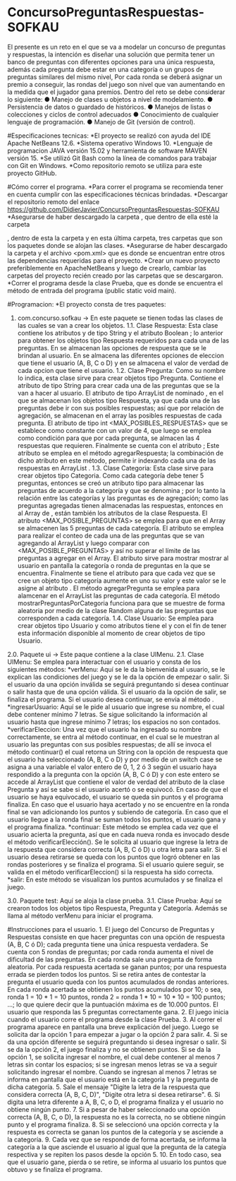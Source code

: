 # ConcursoPreguntasRespuestas-SOFKAU
El presente es un reto en el que se  va a modelar un concurso de preguntas y respuestas, la intención es diseñar una solución que permita tener un banco de 
preguntas con diferentes opciones para una única respuesta, además cada pregunta debe estar en una categoría o un grupos de preguntas similares del mismo nivel, 
Por cada ronda se deberá asignar un premio a conseguir, las rondas del juego son nivel que van aumentando en la medida que el jugador gana premios. 
Dentro del reto se debe considerar lo siguiente: ● Manejo de clases u objetos a nivel de modelamiento. ● Persistencia de datos o guardado de históricos. 
● Manejos de listas o colecciones y ciclos de control adecuados ● Conocimiento de cualquier lenguaje de programación. ● Manejo de Git (versión de control). 

#Especificaciones tecnicas:
*El proyecto se realizó con ayuda del IDE Apache NetBeans 12.6.
*Sistema operativo Windows 10.
*Lenguaje de programacion JAVA versión 15.02 y herramienta de software MAVEN versión 15.
*Se utilizó Git Bash como la línea de comandos para trabajar con Git en Windows.
*Como repositorio remoto se utiliza para este proyecto GitHub.

#Cómo correr el programa. 
 *Para correr el programa se recomienda tener en cuenta cumplir con las especificaciones técnicas brindadas.
 *Descargar el repositorio remoto del enlace https://github.com/DidierJavier/ConcursoPreguntasRespuestas-SOFKAU
 *Asegurarse de haber descargado la carpeta <src>, que dentro de ella esté la carpeta <main>, dentro de esta la carpeta <java> y en esta última carpeta, tres
  carpetas que son los paquetes donde se alojan las clases.
 *Asegurarse de haber descargado la carpeta <target> y el archivo <pom.xml> que es donde se encuentran entre otros las dependencias requeridas para el proyecto.
 *Crear un nuevo proyecto preferiblemente en ApacheNetBeans y luego de crearlo, cambiar las carpetas del proyecto recién creado por las carpetas que se 
  descargaron.
 *Correr el programa desde la clase Prueba, que es donde se encuentra el método de entrada del programa (public static void main).

#Programacion:
*El proyecto consta de tres paquetes:
1. com.concurso.sofkau -> En este paquete se tienen todas las clases de las cuales se van a crear los objetos.
1.1. Clase Respuesta: Esta clase contiene los atributos <respuesta> y <caracter> de tipo String y el atributo Boolean <acierto>; lo anterior para obtener los objetos 
  tipo Respuesta requeridos para cada una de las preguntas. En <respuesta> se almacenan las opciones de respuesta que se le brindan al usuario. En <caracter> se almacena
  las diferentes opciones de eleccion que tiene el usuario (A, B, C o D) y en <acierto> se almacena el valor de verdad de cada opcion que tiene el usuario.
1.2. Clase Pregunta: Como su nombre lo indica, esta clase sirve para crear objetos tipo Pregunta. Contiene el atributo de tipo String <pregunta> para crear cada una de 
  las preguntas que se la van a hacer al usuario. El atributo de tipo ArrayList de nominado <posiblesRespuestas>, en el que se almacenan los objetos tipo Respuesta, ya 
  que cada una de las preguntas debe ir con sus posibles respuestas; así que por relación de agregación, se almacenan en el array las posibles respuestas de cada 
  pregunta. El atributo de tipo int <MAX_POSIBLES_RESPUESTAS> que se establece como constante con un valor de 4, que luego se emplea como condición para que por cada 
  pregunta, se almacen las 4 respuestas que requieren. Finalmente se cuenta con el atributo <contadorDeRespuestas>; Este atributo se emplea en el método 
  agregarRespuesta; la combinación de dicho atributo en este método, permite ir indexando cada una de las respuestas en ArrayList <posiblesRespuestas>.
1.3. Clase Categoria: Esta clase sirve para crear objetos tipo Categoria. Como cada categoría debe tener 5 preguntas, entonces se creó un atributo tipo <ArrayList>
  para almacenar las preguntas de acuerdo a la categoría y que se denomina <posiblesPreguntas>; por lo tanto la relación entre las categorías y las preguntas es de 
  agregación; como las preguntas agregadas tienen almacenadas las respuestas, entonces en al Array de <posiblesPreguntas>, están también los atributos de la clase
  Respuesta. El atributo <MAX_POSIBLE_PREGUNTAS> se emplea para que en el Array <posiblesPreguntas> se almacenen las 5 preguntas de cada categoría. El atributo 
  <contadorPreguntas> se emplea para realizar el conteo de cada una de las preguntas que se van agregando al ArrayList y luego comparar con <MAX_POSIBLE_PREGUNTAS> y 
  así no superar el límite de las preguntas a agregar en el Array. El atributo <idCategoria> sirve para mostrar mostrar al usuario en pantalla la categoría o ronda 
  de preguntas en la que se encuentra. Finalmente se tiene el atributo <contadorCategorias> para que cada vez que se cree un objeto tipo categoría aumente en uno su 
  valor y este valor se le asigne al atributo <idCategoria>.
  El método agregarPregunta se emplea para alamcenar en el ArrayList las preguntas de cada categoría.
  El método mostrarPreguntasPorCategoria funciona para que se muestre de forma aleatoria por medio de la clase Random alguna de las preguntas que corresponden
  a cada categoría.
1.4. Clase Usuario: Se emplea para crear objetos tipo Usuario y como atributos tiene el <nombre> y <puntos> con el fin de tener esta información disponible al
  momento de crear objetos de tipo Usuario.

2.0. Paquete ui -> Este paque contiene a la clase UIMenu.
 2.1. Clase UIMenu: Se emplea para interactuar con el usuario y consta de los siguientes métodos:
 *verMenu: Aquí se le da la bienvenida al usuario, se le explican las condiciones del juego y se le da la opción de empezar o salir. Si el usuario da una opción
  inválida se seguirá preguntando si desea continuar o salir hasta que de una opción válida. Si el usuario da la opción de salir, se finaliza el programa. Si el 
  usuario desea continuar, se envía al método <ingresarUsuario>.
 *ingresarUsuario: Aquí se le pide al usuario que ingrese su nombre, el cual debe contener mínimo 7 letras. Se sigue solicitando la información al usuario hasta
  que ingrese mínimo 7 letras; los espacios no son contados.
 *verificarEleccion: Una vez que el usuario ha ingresado su nombre correctamente, se entra al método continuar, en el cual se le muestran al usuario las preguntas
  con sus posibles respuestas; de allí se invoca el método continuar() el cual retorna un String con la opción de respuesta que el usuario ha seleccionado (A, B,
  C o D) y por medio de un switch case se asigna a una variable el valor entero de 0, 1, 2 ó 3 según el usuario haya respondido a la pregunta con la opción
  (A, B, C ó D) y con este entero se accede al ArrayList que contiene el valor de verdad del atributo <acierto> de la clase Pregunta y así se sabe si el usuario 
  acertó o se equivocó. En caso de que el usuario se haya equivocado, el usuario se queda sin puntos y el programa finaliza. En caso que el usuario haya acertado y
  no se encuentre en la ronda final se van adicionando los puntos y subiendo de categoría. En caso que el usuario llegue a la ronda final se suman todos los puntos,
  el usuario gana y el programa finaliza.
 *continuar: Este método se emplea cada vez que el usuario acierta la pregunta, así que en cada nueva ronda es invocado desde el método verificarElección(). Se le
  solicita al usuario que ingrese la letra de la respuesta que considera correcta (A, B, C ó D) u otra letra para salir. Si el usuario desea retirarse se queda con
  los puntos que logró obtener en las rondas posteriores y se finaliza el programa. Si el usuario quiere seguir, se valida en el método verificarEleccion() si la
  respuesta ha sido correcta.
 *salir: En este método se visualizan los puntos acumulados y se finaliza el juego.
    
3.0. Paquete test: Aquí se aloja la clase prueba.
  3.1. Clase Prueba: Aquí se crearon todos los objetos tipo Respuesta, Pregunta y Categoría. Además se llama al método verMenu para iniciar el programa.
   
#Instrucciones para el usuario.
    1. El juego del Concurso de Preguntas y Respuestas consiste en que hacer preguntas con una opción de respuesta (A, B, C ó D); cada pregunta tiene una única 
       respuesta verdadera. Se cuenta con 5 rondas de preguntas; por cada ronda aumenta el nivel de dificultad de las preguntas. En cada ronda sale una pregunta de
       forma aleatoria. Por cada respuesta acertada se ganan puntos; por una respuesta errada se pierden todos los puntos. Si se retira antes de contestar la pregunta
       el usuario queda con los puntos acumulados de rondas anteriores. En cada ronda acertada se obtienen los puntos acumulados por 10; o sea, 
       ronda 1 = 10 * 1 = 10 puntos, ronda 2 = ronda 1 * 10 = 10 * 10 = 100 puntos; ...; lo que quiere decir que la puntuación máxima es de 10.000 puntos.
       El usuario que responda las 5 preguntas correctamente gana.
    2. El juego inicia cuando el usuario corre el programa desde la clase Prueba. 
    3. Al correr el programa aparece en pantalla una breve explicación del juego. Luego se solicita dar la opción 1 para empezar a jugar o la opción 2 para salir.
    4. Si se da una opción diferente se seguirá preguntando si desea ingresar o salir. Si se da la opción 2, el juego finaliza y no se obtienen puntos. Si se da la
       opción 1, se solicita ingresar el nombre, el cual debe contener al menos 7 letras sin contar los espacios; si se ingresan menos letras se va a seguir solicitando
       ingresar el nombre. Cuando se ingresan al menos 7 letras se informa en pantalla que el usuario está en la categoria 1 y la pregunta de dicha categoría.
    5. Sale el mensaje "Digite la letra de la respuesta que considera correcta (A, B, C, D)", "Digite otra letra si desea retirarse".
    6. Si digita una letra diferente a A, B, C, o D, el programa finaliza y el usuario no obtiene ningún punto.
    7. Si a pesar de haber seleccionado una opción correcta (A, B, C, o D), la respuesta no es la correcta, no se obtiene ningún punto y el programa finaliza.
    8. Si se seleccionó una opción correcta y la respuesta es correcta se ganan los puntos de la categoría y se asciende a la categoría.
    9. Cada vez que se responde de forma acertada, se informa la categoría a la que asciende el usuario al igual que la pregunta de la categía respectiva y se
       repiten los pasos desde la opción 5.
    10. En todo caso, sea que el usuario gane, pierda o se retire, se informa al usuario los puntos que obtuvo y se finaliza el programa.
    
    
    
    
 
